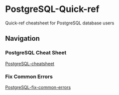 # PostgreSQL-Quick-ref
Quick-ref cheatsheet for PostgreSQL database users

## Navigation
### PostgreSQL Cheat Sheet
[PostgreSQL-cheatsheet](https://github.com/GlenSmale/PostgreSQL-cheatsheet/blob/main/PostgreSQL-cheatsheet.md)

### Fix Common Errors
[PostgreSQL-fix-common-errors](https://github.com/GlenSmale/PostgreSQL-cheatsheet/blob/main/PostgreSQL-common-errors.md)
